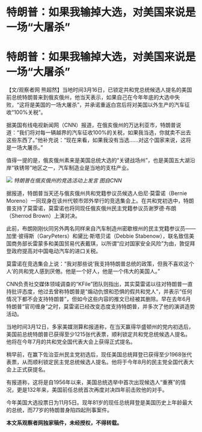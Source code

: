 # 特朗普：如果我输掉大选，对美国来说是一场“大屠杀”

# 特朗普：如果我输掉大选，对美国来说是一场“大屠杀”

【文/观察者网
熊超然】当地时间3月16日，已锁定共和党总统候选人提名的美国前总统特朗普来到俄亥俄州，他当天表示，如果自己在今年年底的大选中失败，“这将是美国的一场大屠杀”，并承诺重返白宫后将对美国以外生产的汽车征收“100%关税”。

据美国有线电视新闻网（CNN）报道，在俄亥俄州的万达利亚市，特朗普说道：“我们将对每一辆越界的汽车征收100%的关税，如果我当选，你就卖不出去这些东西了。”他补充说：“现在来看，如果我没有当选……对这个国家来说，这将是一场大屠杀。”

值得一提的是，俄亥俄州素来是美国总统大选的“关键战场州”，也是美国五大湖沿岸“铁锈带”地区之一，汽车制造业是当地的支柱产业。

![](https://inews.gtimg.com/om_bt/Ogf9bXJQykcO7-oPPh8SOcGCi6j2qqmAwX5_Xf4-X_wOoAA/1000)
_特朗普在俄亥俄州的竞选活动上发言 图自CNN_

据报道，特朗普当天还与俄亥俄州共和党籍参议员候选人伯尼·莫雷诺（Bernie
Moreno）一同现身在该州代顿市郊外举行的竞选集会上。在共和党初选中，特朗普支持了莫雷诺，莫雷诺也将同现任俄亥俄州民主党籍参议员谢罗德·布朗（Sherrod
Brown）上演对决。

此前，布朗刚刚伙同另外两名同样来自汽车制造州密歇根州的民主党籍参议员——加里·彼得斯（GaryPeters）和黛比·斯塔贝诺（Debbie
Stabenow），联名致信美国商务部长雷蒙多和美国贸易代表戴琪，以所谓“应对国家安全风险”为由，敦促拜登政府提高对中国电动汽车的进口关税。

莫雷诺在竞选集会上说：“我对那些说‘我支持特朗普总统的政策，但我不喜欢这个人’的共和党人感到厌倦。他是一个好人，他是一个伟大的美国人。”

CNN负责社交媒体领域调查的“KFile”团队则指出，其实莫雷诺以往对特朗普一直持批评态度，他过去曾称特朗普是“煽动仇恨和恐惧的假共和党人”，并表示“任何情况下都不会支持特朗普”，但如今这些内容的推文已经被其删除。早在去年6月特朗普“官司缠身”之时，莫雷诺已经改变态度支持特朗普，并多次了他的演讲造势活动。

当地时间3月12日，多家美媒测算和报道称，在当天赢得华盛顿州的党内初选后，美国前总统特朗普已获得至少1215张代表票，顺利锁定共和党总统候选人提名。他将在今年7月的共和党全国代表大会上获得正式提名。

稍早前，在赢下佐治亚州民主党初选后，现任美国总统拜登已获得至少1968张代表票，从而顺利锁定民主党总统候选人提名。他将于今年8月的民主党全国代表大会上正式获提名。

有报道称，这将是自1956年以来，美国总统选举中首次出现候选人“重赛”的情况，更是132年来，美国前任总统首次再度对决四年前击败他的对手。

今年美国大选投票日为11月5日。现年81岁的现任总统拜登是美国历史上年龄最大的总统，而77岁的特朗普身陷四起刑事案件。

**本文系观察者网独家稿件，未经授权，不得转载。**

